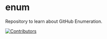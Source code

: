 # enum
Repository to learn about GitHub Enumeration.






























































































































[![Contributors](https://img.shields.io/badge/Contributors-3-brightgreen)](https://github.com/EurydiceCorp/enum/graphs/contributors)
